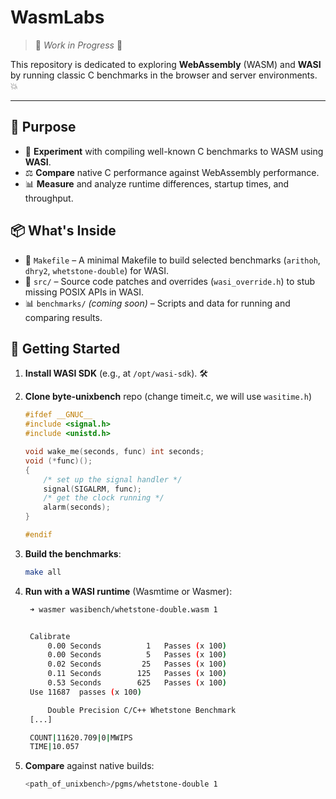 # WasmLabs

> 🚧 *Work in Progress* 🚧

 This repository is dedicated to exploring **WebAssembly** (WASM) and **WASI** by running classic C benchmarks in the browser and server environments. 💥

---

## 🎯 Purpose

- 🚀 **Experiment** with compiling well-known C benchmarks to WASM using **WASI**.
- ⚖️ **Compare** native C performance against WebAssembly performance.
- 📊 **Measure** and analyze runtime differences, startup times, and throughput.


## 📦 What's Inside

- 🔄 `Makefile` – A minimal Makefile to build selected benchmarks (`arithoh`, `dhry2`, `whetstone-double`) for WASI.
- 🧩 `src/` – Source code patches and overrides (`wasi_override.h`) to stub missing POSIX APIs in WASI.
- 📊 `benchmarks/` *(coming soon)* – Scripts and data for running and comparing results.


## 🚀 Getting Started

1. **Install WASI SDK** (e.g., at `/opt/wasi-sdk`). 🛠️
2. **Clone byte-unixbench** repo (change timeit.c, we will use `wasitime.h`)

    ```c 
    #ifdef __GNUC__
    #include <signal.h>
    #include <unistd.h>

    void wake_me(seconds, func) int seconds;
    void (*func)();
    {
        /* set up the signal handler */
        signal(SIGALRM, func);
        /* get the clock running */
        alarm(seconds);
    }

    #endif
    ```

3. **Build the benchmarks**:
    ```bash
    make all
    ```
4. **Run with a WASI runtime** (Wasmtime or Wasmer):
   ```bash
    ➜ wasmer wasibench/whetstone-double.wasm 1


    Calibrate
        0.00 Seconds          1   Passes (x 100)
        0.00 Seconds          5   Passes (x 100)
        0.02 Seconds         25   Passes (x 100)
        0.11 Seconds        125   Passes (x 100)
        0.53 Seconds        625   Passes (x 100)
    Use 11687  passes (x 100)

        Double Precision C/C++ Whetstone Benchmark
    [...]

    COUNT|11620.709|0|MWIPS
    TIME|10.057
   ```
5. **Compare** against native builds:
   ```bash
   <path_of_unixbench>/pgms/whetstone-double 1
   ```

 